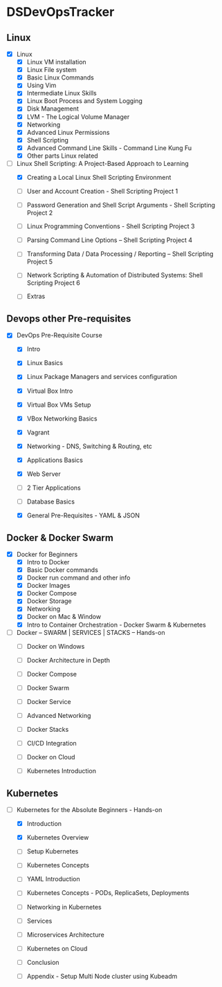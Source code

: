 # DSDevOpsTracker

## Linux  
  - [x] Linux
    - [x] Linux VM installation
    - [x] Linux File system
    - [x] Basic Linux Commands
    - [x] Using Vim
    - [x] Intermediate Linux Skills
    - [x] Linux Boot Process and System Logging
    - [x] Disk Management
    - [x] LVM - The Logical Volume Manager
    - [x] Networking
    - [x] Advanced Linux Permissions
    - [x] Shell Scripting
    - [x] Advanced Command Line Skills - Command Line Kung Fu
    - [x] Other parts Linux related

  - [ ] Linux Shell Scripting: A Project-Based Approach to Learning
    - [x] Creating a Local Linux Shell Scripting Environment
    - [ ] User and Account Creation - Shell Scripting Project 1
    - [ ] Password Generation and Shell Script Arguments - Shell Scripting Project 2
    - [ ] Linux Programming Conventions - Shell Scripting Project 3
    - [ ] Parsing Command Line Options – Shell Scripting Project 4
    - [ ] Transforming Data / Data Processing / Reporting – Shell Scripting Project 5
    - [ ] Network Scripting & Automation of Distributed Systems: Shell Scripting Project 6
    - [ ] Extras 



## Devops other Pre-requisites
  - [x] DevOps Pre-Requisite Course
    - [x] Intro
    - [x] Linux Basics
    - [x] Linux Package Managers and services configuration
    - [x] Virtual Box Intro
    - [x] Virtual Box VMs Setup
    - [x] VBox Networking Basics
    - [x] Vagrant
    - [x] Networking - DNS, Switching & Routing, etc
    - [x] Applications Basics 
    - [x] Web Server 
    - [ ] 2 Tier Applications    
    - [ ] Database Basics
    - [x] General Pre-Requisites - YAML & JSON



## Docker & Docker Swarm
  - [x] Docker for Beginners
    - [x] Intro to Docker
    - [x] Basic Docker commands
    - [x] Docker run command and other info
    - [x] Docker Images
    - [x] Docker Compose
    - [x] Docker Storage
    - [x] Networking
    - [x] Docker on Mac & Window
    - [x] Intro to Container Orchestration - Docker Swarm & Kubernetes

  - [ ] Docker – SWARM | SERVICES | STACKS – Hands-on
    - [ ] Docker on Windows
    - [ ] Docker Architecture in Depth
    - [ ] Docker Compose
    - [ ] Docker Swarm
    - [ ] Docker Service
    - [ ] Advanced Networking
    - [ ] Docker Stacks
    - [ ] CI/CD Integration
    - [ ] Docker on Cloud
    - [ ] Kubernetes Introduction



## Kubernetes
- [ ] Kubernetes for the Absolute Beginners - Hands-on
  - [x] Introduction
  - [x] Kubernetes Overview
  - [ ] Setup Kubernetes
  - [ ] Kubernetes Concepts
  - [ ] YAML Introduction
  - [ ] Kubernetes Concepts - PODs, ReplicaSets, Deployments
  - [ ] Networking in Kubernetes
  - [ ] Services
  - [ ] Microservices Architecture
  - [ ] Kubernetes on Cloud
  - [ ] Conclusion
  - [ ] Appendix - Setup Multi Node cluster using Kubeadm


